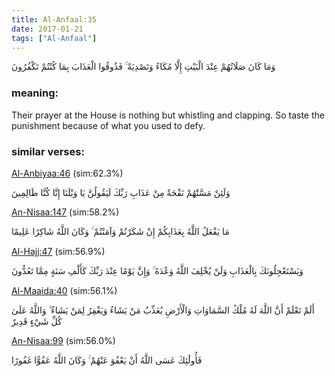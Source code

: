 ```yaml
---
title: Al-Anfaal:35
date: 2017-01-21
tags: ["Al-Anfaal"]
---
```

وَمَا كَانَ صَلَاتُهُمْ عِنْدَ الْبَيْتِ إِلَّا مُكَاءً وَتَصْدِيَةً ۚ فَذُوقُوا الْعَذَابَ بِمَا كُنْتُمْ تَكْفُرُونَ
### meaning: 
Their prayer at the House is nothing but whistling and clapping. So taste the punishment because of what you used to defy.
### similar verses: 

[Al-Anbiyaa:46](/21/46) (sim:62.3%)

وَلَئِنْ مَسَّتْهُمْ نَفْحَةٌ مِنْ عَذَابِ رَبِّكَ لَيَقُولُنَّ يَا وَيْلَنَا إِنَّا كُنَّا ظَالِمِينَ

[An-Nisaa:147](/4/147) (sim:58.2%)

مَا يَفْعَلُ اللَّهُ بِعَذَابِكُمْ إِنْ شَكَرْتُمْ وَآمَنْتُمْ ۚ وَكَانَ اللَّهُ شَاكِرًا عَلِيمًا

[Al-Hajj:47](/22/47) (sim:56.9%)

وَيَسْتَعْجِلُونَكَ بِالْعَذَابِ وَلَنْ يُخْلِفَ اللَّهُ وَعْدَهُ ۚ وَإِنَّ يَوْمًا عِنْدَ رَبِّكَ كَأَلْفِ سَنَةٍ مِمَّا تَعُدُّونَ

[Al-Maaida:40](/5/40) (sim:56.1%)

أَلَمْ تَعْلَمْ أَنَّ اللَّهَ لَهُ مُلْكُ السَّمَاوَاتِ وَالْأَرْضِ يُعَذِّبُ مَنْ يَشَاءُ وَيَغْفِرُ لِمَنْ يَشَاءُ ۗ وَاللَّهُ عَلَىٰ كُلِّ شَيْءٍ قَدِيرٌ

[An-Nisaa:99](/4/99) (sim:56.0%)

فَأُولَٰئِكَ عَسَى اللَّهُ أَنْ يَعْفُوَ عَنْهُمْ ۚ وَكَانَ اللَّهُ عَفُوًّا غَفُورًا
